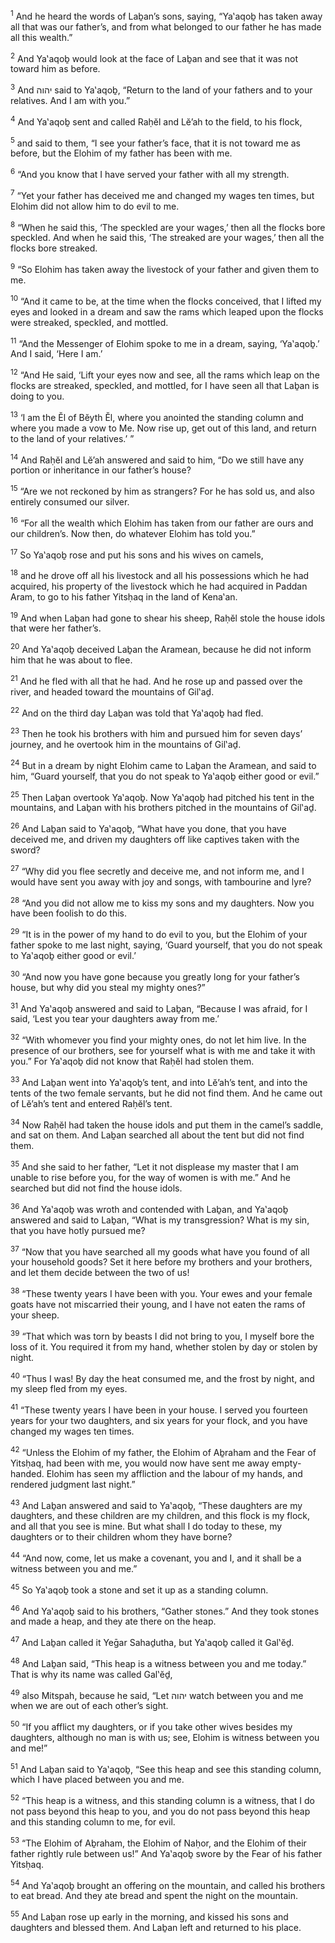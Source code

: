 <sup>1</sup> And he heard the words of Laḇan’s sons, saying, “Ya‛aqoḇ has taken away all that was our father’s, and from what belonged to our father he has made all this wealth.”

<sup>2</sup> And Ya‛aqoḇ would look at the face of Laḇan and see that it was not toward him as before.

<sup>3</sup> And יהוה said to Ya‛aqoḇ, “Return to the land of your fathers and to your relatives. And I am with you.”

<sup>4</sup> And Ya‛aqoḇ sent and called Raḥĕl and Lĕ’ah to the field, to his flock,

<sup>5</sup> and said to them, “I see your father’s face, that it is not toward me as before, but the Elohim of my father has been with me.

<sup>6</sup> “And you know that I have served your father with all my strength.

<sup>7</sup> “Yet your father has deceived me and changed my wages ten times, but Elohim did not allow him to do evil to me.

<sup>8</sup> “When he said this, ‘The speckled are your wages,’ then all the flocks bore speckled. And when he said this, ‘The streaked are your wages,’ then all the flocks bore streaked.

<sup>9</sup> “So Elohim has taken away the livestock of your father and given them to me.

<sup>10</sup> “And it came to be, at the time when the flocks conceived, that I lifted my eyes and looked in a dream and saw the rams which leaped upon the flocks were streaked, speckled, and mottled.

<sup>11</sup> “And the Messenger of Elohim spoke to me in a dream, saying, ‘Ya‛aqoḇ.’ And I said, ‘Here I am.’

<sup>12</sup> “And He said, ‘Lift your eyes now and see, all the rams which leap on the flocks are streaked, speckled, and mottled, for I have seen all that Laḇan is doing to you.

<sup>13</sup> ‘I am the Ĕl of Bĕyth Ĕl, where you anointed the standing column and where you made a vow to Me. Now rise up, get out of this land, and return to the land of your relatives.’ ”

<sup>14</sup> And Raḥĕl and Lĕ’ah answered and said to him, “Do we still have any portion or inheritance in our father’s house?

<sup>15</sup> “Are we not reckoned by him as strangers? For he has sold us, and also entirely consumed our silver.

<sup>16</sup> “For all the wealth which Elohim has taken from our father are ours and our children’s. Now then, do whatever Elohim has told you.”

<sup>17</sup> So Ya‛aqoḇ rose and put his sons and his wives on camels,

<sup>18</sup> and he drove off all his livestock and all his possessions which he had acquired, his property of the livestock which he had acquired in Paddan Aram, to go to his father Yitsḥaq in the land of Kena‛an.

<sup>19</sup> And when Laḇan had gone to shear his sheep, Raḥĕl stole the house idols that were her father’s.

<sup>20</sup> And Ya‛aqoḇ deceived Laḇan the Aramean, because he did not inform him that he was about to flee.

<sup>21</sup> And he fled with all that he had. And he rose up and passed over the river, and headed toward the mountains of Gil‛aḏ.

<sup>22</sup> And on the third day Laḇan was told that Ya‛aqoḇ had fled.

<sup>23</sup> Then he took his brothers with him and pursued him for seven days’ journey, and he overtook him in the mountains of Gil‛aḏ.

<sup>24</sup> But in a dream by night Elohim came to Laḇan the Aramean, and said to him, “Guard yourself, that you do not speak to Ya‛aqoḇ either good or evil.”

<sup>25</sup> Then Laḇan overtook Ya‛aqoḇ. Now Ya‛aqoḇ had pitched his tent in the mountains, and Laḇan with his brothers pitched in the mountains of Gil‛aḏ.

<sup>26</sup> And Laḇan said to Ya‛aqoḇ, “What have you done, that you have deceived me, and driven my daughters off like captives taken with the sword?

<sup>27</sup> “Why did you flee secretly and deceive me, and not inform me, and I would have sent you away with joy and songs, with tambourine and lyre?

<sup>28</sup> “And you did not allow me to kiss my sons and my daughters. Now you have been foolish to do this.

<sup>29</sup> “It is in the power of my hand to do evil to you, but the Elohim of your father spoke to me last night, saying, ‘Guard yourself, that you do not speak to Ya‛aqoḇ either good or evil.’

<sup>30</sup> “And now you have gone because you greatly long for your father’s house, but why did you steal my mighty ones?”

<sup>31</sup> And Ya‛aqoḇ answered and said to Laḇan, “Because I was afraid, for I said, ‘Lest you tear your daughters away from me.’

<sup>32</sup> “With whomever you find your mighty ones, do not let him live. In the presence of our brothers, see for yourself what is with me and take it with you.” For Ya‛aqoḇ did not know that Raḥĕl had stolen them.

<sup>33</sup> And Laḇan went into Ya‛aqoḇ’s tent, and into Lĕ’ah’s tent, and into the tents of the two female servants, but he did not find them. And he came out of Lĕ’ah’s tent and entered Raḥĕl’s tent.

<sup>34</sup> Now Raḥĕl had taken the house idols and put them in the camel’s saddle, and sat on them. And Laḇan searched all about the tent but did not find them.

<sup>35</sup> And she said to her father, “Let it not displease my master that I am unable to rise before you, for the way of women is with me.” And he searched but did not find the house idols.

<sup>36</sup> And Ya‛aqoḇ was wroth and contended with Laḇan, and Ya‛aqoḇ answered and said to Laḇan, “What is my transgression? What is my sin, that you have hotly pursued me?

<sup>37</sup> “Now that you have searched all my goods what have you found of all your household goods? Set it here before my brothers and your brothers, and let them decide between the two of us!

<sup>38</sup> “These twenty years I have been with you. Your ewes and your female goats have not miscarried their young, and I have not eaten the rams of your sheep.

<sup>39</sup> “That which was torn by beasts I did not bring to you, I myself bore the loss of it. You required it from my hand, whether stolen by day or stolen by night.

<sup>40</sup> “Thus I was! By day the heat consumed me, and the frost by night, and my sleep fled from my eyes.

<sup>41</sup> “These twenty years I have been in your house. I served you fourteen years for your two daughters, and six years for your flock, and you have changed my wages ten times.

<sup>42</sup> “Unless the Elohim of my father, the Elohim of Aḇraham and the Fear of Yitsḥaq, had been with me, you would now have sent me away empty-handed. Elohim has seen my affliction and the labour of my hands, and rendered judgment last night.”

<sup>43</sup> And Laḇan answered and said to Ya‛aqoḇ, “These daughters are my daughters, and these children are my children, and this flock is my flock, and all that you see is mine. But what shall I do today to these, my daughters or to their children whom they have borne?

<sup>44</sup> “And now, come, let us make a covenant, you and I, and it shall be a witness between you and me.”

<sup>45</sup> So Ya‛aqoḇ took a stone and set it up as a standing column.

<sup>46</sup> And Ya‛aqoḇ said to his brothers, “Gather stones.” And they took stones and made a heap, and they ate there on the heap.

<sup>47</sup> And Laḇan called it Yeḡar Sahaḏutha, but Ya‛aqoḇ called it Gal‛ĕḏ.

<sup>48</sup> And Laḇan said, “This heap is a witness between you and me today.” That is why its name was called Gal‛ĕḏ,

<sup>49</sup> also Mitspah, because he said, “Let יהוה watch between you and me when we are out of each other’s sight.

<sup>50</sup> “If you afflict my daughters, or if you take other wives besides my daughters, although no man is with us; see, Elohim is witness between you and me!”

<sup>51</sup> And Laḇan said to Ya‛aqoḇ, “See this heap and see this standing column, which I have placed between you and me.

<sup>52</sup> “This heap is a witness, and this standing column is a witness, that I do not pass beyond this heap to you, and you do not pass beyond this heap and this standing column to me, for evil.

<sup>53</sup> “The Elohim of Aḇraham, the Elohim of Naḥor, and the Elohim of their father rightly rule between us!” And Ya‛aqoḇ swore by the Fear of his father Yitsḥaq.

<sup>54</sup> And Ya‛aqoḇ brought an offering on the mountain, and called his brothers to eat bread. And they ate bread and spent the night on the mountain.

<sup>55</sup> And Laḇan rose up early in the morning, and kissed his sons and daughters and blessed them. And Laḇan left and returned to his place.

